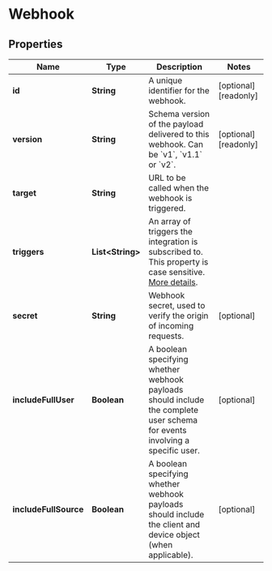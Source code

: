 

# Webhook

## Properties

Name | Type | Description | Notes
------------ | ------------- | ------------- | -------------
**id** | **String** | A unique identifier for the webhook. |  [optional] [readonly]
**version** | **String** | Schema version of the payload delivered to this webhook. Can be &#x60;v1&#x60;, &#x60;v1.1&#x60; or &#x60;v2&#x60;. |  [optional] [readonly]
**target** | **String** | URL to be called when the webhook is triggered. | 
**triggers** | **List&lt;String&gt;** | An array of triggers the integration is subscribed to. This property is case sensitive. [More details](https://developer.zendesk.com/api-reference/conversations/#section/Webhook-Triggers). | 
**secret** | **String** | Webhook secret, used to verify the origin of incoming requests. |  [optional]
**includeFullUser** | **Boolean** | A boolean specifying whether webhook payloads should include the complete user schema for events involving a specific user. |  [optional]
**includeFullSource** | **Boolean** | A boolean specifying whether webhook payloads should include the client and device object (when applicable). |  [optional]



